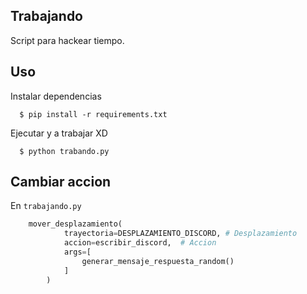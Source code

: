 ## Trabajando
Script para hackear tiempo.

## Uso

Instalar dependencias

```shell script
  $ pip install -r requirements.txt
```
Ejecutar y a trabajar XD

```shell script
  $ python trabando.py
```

## Cambiar accion


En `trabajando.py`

```python
    mover_desplazamiento(
            trayectoria=DESPLAZAMIENTO_DISCORD, # Desplazamiento
            accion=escribir_discord,  # Accion
            args=[
                generar_mensaje_respuesta_random()
            ]
        )
```